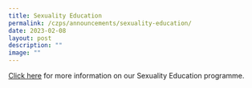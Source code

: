 ```yaml
---
title: Sexuality Education
permalink: /czps/announcements/sexuality-education/
date: 2023-02-08
layout: post
description: ""
image: ""
---
```

<p><a href="https://cms.isomer.gov.sg/sites/moe-chongzhengpri/folders/cce/editPage/Sexuality%20Education.md">Click here</a>&nbsp;for more information on our Sexuality Education programme.</p>